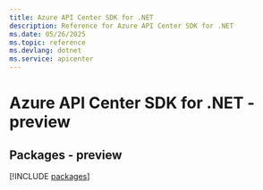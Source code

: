 ```yaml
---
title: Azure API Center SDK for .NET
description: Reference for Azure API Center SDK for .NET
ms.date: 05/26/2025
ms.topic: reference
ms.devlang: dotnet
ms.service: apicenter
---
```

# Azure API Center SDK for .NET - preview
## Packages - preview
[!INCLUDE [packages](api-center-index.md)]